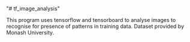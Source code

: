 "# tf_image_analysis"

This program uses tensorflow and tensorboard to analyse images to recognise for presence of patterns
in training data. Dataset provided by Monash University. 
